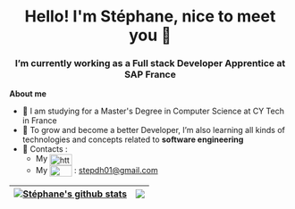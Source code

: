<h1 align="center"> Hello! I'm Stéphane, nice to meet you 👋</h1>
<h3 align="center">I’m currently working as a Full stack Developer Apprentice at SAP France</h3>

**About me**
- 💼 I am studying for a Master's Degree in Computer Science at CY Tech in France
- 🌱 To grow and become a better Developer, I’m also learning all kinds of technologies and concepts related to **software engineering**
- 💬 Contacts : 
  - My <img align="center" src="https://cdn.jsdelivr.net/npm/simple-icons@3.0.1/icons/linkedin.svg" alt="https://www.linkedin.com/in/step-nguyen" height="20" width="40" />
  - My <img align="center" src="https://cdn.jsdelivr.net/npm/simple-icons@3.0.1/icons/gmail.svg" height="20" width="40" /> : stepdh01@gmail.com

| <a href="https://github.com/stephane-nguyen/github-readme-stats"><img align="center" src="https://github-readme-stats.vercel.app/api?username=stephane-nguyen&show_icons=true&include_all_commits=true&theme=transparent&hide_border=true" alt="Stéphane's github stats" /></a> | <a href="https://github.com/stephane-nguyen/github-readme-stats"><img align="center" src="https://github-readme-stats.vercel.app/api/top-langs/?username=stephane-nguyen&layout=compact&theme=transparent&hide_border=true" /></a> |
| ------------- | ------------- |
